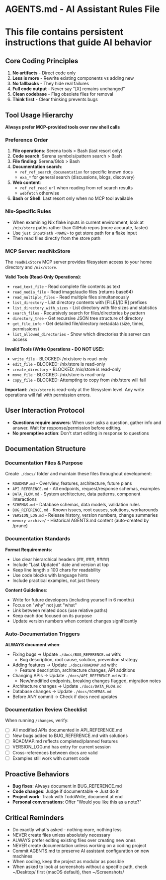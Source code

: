 # AGENTS.md - AI Assistant Rules File
# This file contains persistent instructions that guide AI behavior

## Core Coding Principles
1. **No artifacts** - Direct code only
2. **Less is more** - Rewrite existing components vs adding new
3. **No fallbacks** - They hide real failures
4. **Full code output** - Never say "[X] remains unchanged"
5. **Clean codebase** - Flag obsolete files for removal
6. **Think first** - Clear thinking prevents bugs

## Tool Usage Hierarchy
**Always prefer MCP-provided tools over raw shell calls**

### Preference Order
1. **File operations**: Serena tools > Bash (last resort only)
2. **Code search**: Serena symbols/pattern search > Bash
3. **File finding**: Serena/Glob > Bash
4. **Documentation search**:
   - `ref_ref_search_documentation` for specific known docs
   - `exa_*` for general search (discussions, blogs, discovery)
5. **Web content**:
   - `ref_ref_read_url` when reading from ref search results
   - `webfetch` otherwise
6. **Bash** or **Shell**: Last resort only when no MCP tool available

### Nix-Specific Rules
- When examining Nix flake inputs in current environment, look at `/nix/store` paths rather than GitHub repos (more accurate, faster)
- Use `just inputPath <NAME>` to get store path for a flake input
- Then read files directly from the store path

### MCP Server: readNixStore
The `readNixStore` MCP server provides filesystem access to your home directory and `/nix/store`.

**Valid Tools (Read-Only Operations)**:
- `read_text_file` - Read complete file contents as text
- `read_media_file` - Read image/audio files (returns base64)
- `read_multiple_files` - Read multiple files simultaneously
- `list_directory` - List directory contents with [FILE]/[DIR] prefixes
- `list_directory_with_sizes` - List directory with file sizes and statistics
- `search_files` - Recursively search for files/directories by pattern
- `directory_tree` - Get recursive JSON tree structure of directory
- `get_file_info` - Get detailed file/directory metadata (size, times, permissions)
- `list_allowed_directories` - Show which directories this server can access

**Invalid Tools (Write Operations - DO NOT USE)**:
- `write_file` - BLOCKED: /nix/store is read-only
- `edit_file` - BLOCKED: /nix/store is read-only
- `create_directory` - BLOCKED: /nix/store is read-only
- `move_file` - BLOCKED: /nix/store is read-only
- `copy_file` - BLOCKED: Attempting to copy from /nix/store will fail

**Important**: `/nix/store` is read-only at the filesystem level. Any write operations will fail with permission errors.

## User Interaction Protocol
- **Questions require answers**: When user asks a question, gather info and answer. Wait for response/permission before editing.
- **No preemptive action**: Don't start editing in response to questions

## Documentation Structure
### Documentation Files & Purpose
Create `./docs/` folder and maintain these files throughout development:
- `ROADMAP.md` - Overview, features, architecture, future plans
- `API_REFERENCE.md` - All endpoints, request/response schemas, examples
- `DATA_FLOW.md` - System architecture, data patterns, component interactions
- `SCHEMAS.md` - Database schemas, data models, validation rules
- `BUG_REFERENCE.md` - Known issues, root causes, solutions, workarounds
- `VERSION_LOG.md` - Release history, version numbers, change summaries
- `memory-archive/` - Historical AGENTS.md content (auto-created by /prune)

### Documentation Standards
**Format Requirements**:
- Use clear hierarchical headers (##, ###, ####)
- Include "Last Updated" date and version at top
- Keep line length ≤ 100 chars for readability
- Use code blocks with language hints
- Include practical examples, not just theory

**Content Guidelines**:
- Write for future developers (including yourself in 6 months)
- Focus on "why" not just "what"
- Link between related docs (use relative paths)
- Keep each doc focused on its purpose
- Update version numbers when content changes significantly

### Auto-Documentation Triggers
**ALWAYS document when**:
- Fixing bugs → Update `./docs/BUG_REFERENCE.md` with:
  - Bug description, root cause, solution, prevention strategy
- Adding features → Update `./docs/ROADMAP.md` with:
  - Feature description, architecture changes, API additions
- Changing APIs → Update `./docs/API_REFERENCE.md` with:
  - New/modified endpoints, breaking changes flagged, migration notes
- Architecture changes → Update `./docs/DATA_FLOW.md`
- Database changes → Update `./docs/SCHEMAS.md`
- Before ANY commit → Check if docs need updates

### Documentation Review Checklist
When running `/changes`, verify:
- [ ] All modified APIs documented in API_REFERENCE.md
- [ ] New bugs added to BUG_REFERENCE.md with solutions
- [ ] ROADMAP.md reflects completed/planned features
- [ ] VERSION_LOG.md has entry for current session
- [ ] Cross-references between docs are valid
- [ ] Examples still work with current code

## Proactive Behaviors
- **Bug fixes**: Always document in BUG_REFERENCE.md
- **Code changes**: Judge if documentable → Just do it
- **Project work**: Track with TodoWrite, document at end
- **Personal conversations**: Offer "Would you like this as a note?"

## Critical Reminders
- Do exactly what's asked - nothing more, nothing less
- NEVER create files unless absolutely necessary
- ALWAYS prefer editing existing files over creating new ones
- NEVER create documentation unless working on a coding project
- Commit AGENTS.md to preserve AI assistant configuration on new machines
- When coding, keep the project as modular as possible
- When asked to look at screenshots without a specific path, check ~/Desktop/ first (macOS default), then ~/Screenshots/
